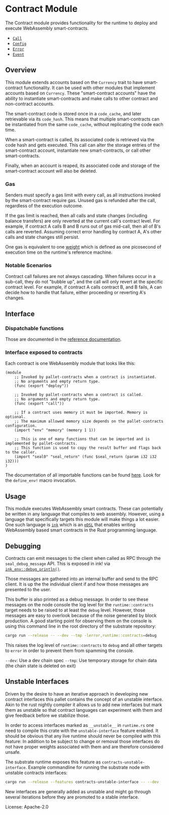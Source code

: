 # Contract Module

The Contract module provides functionality for the runtime to deploy and execute WebAssembly smart-contracts.

- [`Call`](https://docs.rs/pallet-contracts/latest/pallet_contracts/enum.Call.html)
- [`Config`](https://docs.rs/pallet-contracts/latest/pallet_contracts/trait.Config.html)
- [`Error`](https://docs.rs/pallet-contracts/latest/pallet_contracts/enum.Error.html)
- [`Event`](https://docs.rs/pallet-contracts/latest/pallet_contracts/enum.Event.html)

## Overview

This module extends accounts based on the `Currency` trait to have smart-contract functionality. It can
be used with other modules that implement accounts based on `Currency`. These "smart-contract accounts"
have the ability to instantiate smart-contracts and make calls to other contract and non-contract accounts.

The smart-contract code is stored once in a `code_cache`, and later retrievable via its `code_hash`.
This means that multiple smart-contracts can be instantiated from the same `code_cache`, without replicating
the code each time.

When a smart-contract is called, its associated code is retrieved via the code hash and gets executed.
This call can alter the storage entries of the smart-contract account, instantiate new smart-contracts,
or call other smart-contracts.

Finally, when an account is reaped, its associated code and storage of the smart-contract account
will also be deleted.

### Gas

Senders must specify a gas limit with every call, as all instructions invoked by the smart-contract require gas.
Unused gas is refunded after the call, regardless of the execution outcome.

If the gas limit is reached, then all calls and state changes (including balance transfers) are only
reverted at the current call's contract level. For example, if contract A calls B and B runs out of gas mid-call,
then all of B's calls are reverted. Assuming correct error handling by contract A, A's other calls and state
changes still persist.

One gas is equivalent to one [weight](https://docs.substrate.io/v3/runtime/weights-and-fees)
which is defined as one picosecond of execution time on the runtime's reference machine.

### Notable Scenarios

Contract call failures are not always cascading. When failures occur in a sub-call, they do not "bubble up",
and the call will only revert at the specific contract level. For example, if contract A calls contract B, and B
fails, A can decide how to handle that failure, either proceeding or reverting A's changes.

## Interface

### Dispatchable functions

Those are documented in the [reference documentation](https://docs.rs/pallet-contracts/latest/pallet_contracts/#dispatchable-functions).

### Interface exposed to contracts

Each contract is one WebAssembly module that looks like this:

```wat
(module
    ;; Invoked by pallet-contracts when a contract is instantiated.
    ;; No arguments and empty return type.
    (func (export "deploy"))

    ;; Invoked by pallet-contracts when a contract is called.
    ;; No arguments and empty return type.
    (func (export "call"))

    ;; If a contract uses memory it must be imported. Memory is optional.
    ;; The maximum allowed memory size depends on the pallet-contracts configuration.
    (import "env" "memory" (memory 1 1))

    ;; This is one of many functions that can be imported and is implemented by pallet-contracts.
    ;; This function is used to copy the result buffer and flags back to the caller.
    (import "seal0" "seal_return" (func $seal_return (param i32 i32 i32)))
)
```

The documentation of all importable functions can be found
[here](https://github.com/paritytech/substrate/blob/master/frame/contracts/src/wasm/runtime.rs).
Look for the `define_env!` macro invocation.

## Usage

This module executes WebAssembly smart contracts. These can potentially be written in any language
that compiles to web assembly. However, using a language that specifically targets this module
will make things a lot easier. One such language is [`ink`](https://github.com/paritytech/ink)
which is an [`eDSL`](https://wiki.haskell.org/Embedded_domain_specific_language) that enables
writing WebAssembly based smart contracts in the Rust programming language.

## Debugging

Contracts can emit messages to the client when called as RPC through the `seal_debug_message`
API. This is exposed in ink! via
[`ink_env::debug_println()`](https://docs.rs/ink_env/latest/ink_env/fn.debug_println.html).

Those messages are gathered into an internal buffer and send to the RPC client.
It is up the the individual client if and how those messages are presented to the user.

This buffer is also printed as a debug message. In order to see these messages on the node
console the log level for the `runtime::contracts` target needs to be raised to at least
the `debug` level. However, those messages are easy to overlook because of the noise generated
by block production. A good starting point for observing them on the console is using this
command line in the root directory of the substrate repository:

```bash
cargo run --release -- --dev --tmp -lerror,runtime::contracts=debug
```

This raises the log level of `runtime::contracts` to `debug` and all other targets
to `error` in order to prevent them from spamming the console.

`--dev`: Use a dev chain spec
`--tmp`: Use temporary storage for chain data (the chain state is deleted on exit)

## Unstable Interfaces

Driven by the desire to have an iterative approach in developing new contract interfaces
this pallet contains the concept of an unstable interface. Akin to the rust nightly compiler
it allows us to add new interfaces but mark them as unstable so that contract languages can
experiment with them and give feedback before we stabilize those.

In order to access interfaces marked as `__unstable__` in `runtime.rs` one need to compile
this crate with the `unstable-interface` feature enabled. It should be obvious that any
live runtime should never be compiled with this feature: In addition to be subject to
change or removal those interfaces do not have proper weights associated with them and
are therefore considered unsafe.

The substrate runtime exposes this feature as `contracts-unstable-interface`. Example
commandline for running the substrate node with unstable contracts interfaces:

```bash
cargo run --release --features contracts-unstable-interface -- --dev
```

New interfaces are generally added as unstable and might go through several iterations
before they are promoted to a stable interface.

License: Apache-2.0
